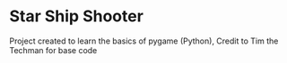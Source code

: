 # Star Ship Shooter
 Project created to learn the basics of pygame (Python), Credit to Tim the Techman for base code

